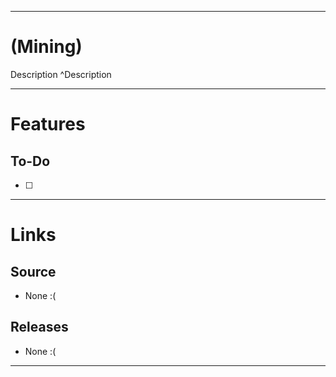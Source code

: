 ___
# (Mining)
Description ^Description

___
# Features

## To-Do
- [ ] 

___
# Links

## Source
- None :(

## Releases
- None :(

___
